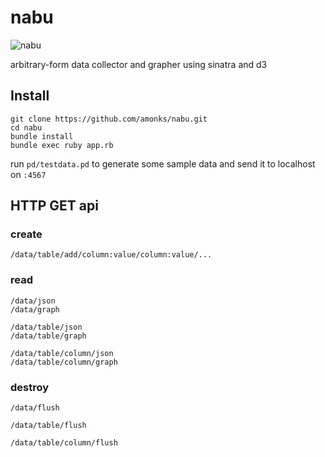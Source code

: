 nabu
====

![nabu](http://f.cl.ly/items/0f150s0n2z1h3M271m3B/SuperStock_4048-2804.jpg)

arbitrary-form data collector and grapher using sinatra and d3

## Install

    git clone https://github.com/amonks/nabu.git
    cd nabu
    bundle install
    bundle exec ruby app.rb

run `pd/testdata.pd` to generate some sample data and send it to localhost on `:4567`

## HTTP GET api

### create

    /data/table/add/column:value/column:value/...

### read

    /data/json
    /data/graph

    /data/table/json
    /data/table/graph

    /data/table/column/json
    /data/table/column/graph

### destroy

    /data/flush

    /data/table/flush

    /data/table/column/flush
